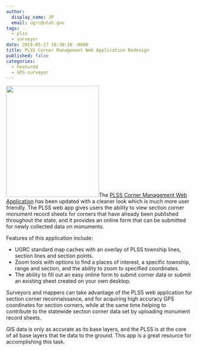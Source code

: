```yaml
---
author:
  display_name: JP
  email: ugrc@utah.gov
tags:
  - plss
  - surveyor
date: 2014-05-27 16:30:10 -0600
title: PLSS Corner Management Web Application Redesign
published: false
categories:
  - Featured
  - GPS-surveyor
---
```

<p><a href="{% link images/PLSSapp.png %}"><img src="{% link images/PLSSapp-251x300.png %}" alt="" title="PLSSapp" width="251" height="300" class="inline-text-right" /></a>The <a href="https://plss.utah.gov/">PLSS Corner Management Web Application</a> has been updated with a cleaner look which is much more user friendly. The PLSS web app gives users the ability to view section corner monument record sheets for corners that have already been published throughout the state, and it provides an online form that can be submitted for newly collected data on monuments.</p>
<p>Features of this application include:</p>
<ul>
<li>UGRC standard map caches with an overlay of PLSS township lines, section lines and section points.</li>
<li>Zoom tools with options to find a places of interest, a specific township, range and section, and the ability to zoom to specified coordinates.</li>
<li>The ability to fill out an easy online form to submit corner data or submit an existing sheet created on your own desktop.</li>
</ul>
<p>Surveyors and mappers can take advantage of the PLSS web application for section corner reconnaissance, and for acquiring high accuracy GPS coordinates for section corners, while at the same time helping to contribute to the statewide section corner data set by uploading monument record sheets. </p>
<p>GIS data is only as accurate as its base layers, and the PLSS is at the core of all base layers that tie data to the ground. This app is a great resource for accomplishing this task.</p>
